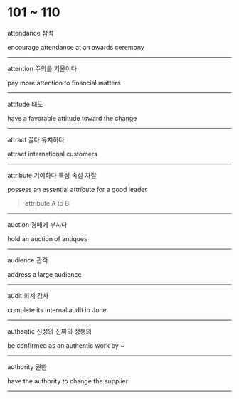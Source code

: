 # 101 ~ 110


attendance  참석

encourage attendance at an awards ceremony

---
attention  주의를 기울이다

pay more attention to financial matters

---
attitude  태도

have a favorable attitude toward the change

---
attract  끌다 유치하다

attract international customers

---
attribute  기여하다 특성 속성 자질

possess an essential attribute for a good leader

> attribute A to B 

---
auction  경매에 부치다

hold an auction of antiques

---
audience  관객

address a large audience

---
audit  회계 감사

complete its internal audit in June

---
authentic  진성의 진짜의 정통의

be confirmed as an authentic work by ~ 

---
authority  권한

have the authority to change the supplier

---

